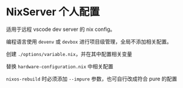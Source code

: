 # NixServer 个人配置

适用于远程 vscode dev server 的 nix config。

编程语言使用 `devenv` 或 `devbox` 进行项目级管理，全局不添加相关配置。

创建 `./options/variable.nix`，并在其中配置相关变量

替换 `hardware-configuration.nix` 中相关配置

`nixos-rebuild` 时必须添加 `--impure` 参数，也可自行改成符合 pure 的配置